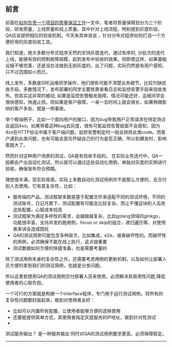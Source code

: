 
## 前言
前面在[如何负责一个项目的质量保证工作](https://www.cnblogs.com/jinsdu/p/7507887.html)一文中，笔者将质量保障划分为三个阶段，研发质量，上线质量和线上质量。其中针对上线流程，特别提到灰度阶段，QA应该提供相应的验收机制。今天来具体说说
，针对分布式程序如何打造一个方便好用的灰度验收工具。

我们知道，绝大多数分布式程序天然的支持灰度迭代，通过有序的, 分批次的迭代上线，能够有效的控制故障规模，起到发布中验收的效果。但即使这样，如果基础设施不够完善，还是没办法做到无损灰度的。出了问题，实际仍然是有用户感知，只不过范围较小而已。

线上发布，多数是SRE运维同学操作，他们很有可能不清楚业务细节，比较欠缺验收手段。多数情况下，发布部署的同学主要依靠查看日志和监控告警手段来验收发布。但其实这非常的被动, 如果是监控告警触发报障，情况可能还好，运维同学会很快感知，快速止损。但如果是客户报障，一来一去时间上就会很长，如果稍微影响的客户多些，就是一例事故。

举个极端例子，比如一个面向用户的接口，因为bug导致用户正常请求在特定场合会返回4xx。如果带着这种bug去灰度，很有可能监控告警层面不会感知，因为4xx在HTTP协议中属于客户端问题，监控告警制定时一般会排除此类code。而客户遇到此类问题，也有可能会首先怀疑自己的行为是否正确，所以到爆发时，影响面就大了。

然而针对这种用户场景的测试，QA是有验收手段的。
在实际业务迭代中，QA一般都会产出自动化测试，所以就可以通过这些自动化用例，单独对灰度的实例进行验收，确保发布符合预期。

理想很丰满，现实较骨感。实际上多数自动化测试用例并不是那么方便的，去交付别人去使用。它有其复杂性，比如：
* 服务端的产品，测试框架多数是基于配置文件来适配不同的测试环境，不同的测试账号，日记月累下，测试配置有可能会比较复杂。而让不懂这块的人去改这些配置，心智成本较高
* 测试框架为满足多样性的需求，会越做越复杂，比如golang领域的ginkgo，功能很丰富，支持并发的跑用例，focus or skip的组合，递归遍历等，对使用者来讲会造成困扰
* QA的测试用例可能包含多种层次，比如集成，e2e，或者破坏性的。而破坏性的用例，必须确保不能在线上执行，这点很重要
* 测试数据如何方便的快捷准备，也是需要考量的

除了测试用例本身的复杂性之外，还需要考虑用例的更新机制，以及如何让部署人员方便的拿到我们的测试用例，也就是分发问题。

所以这里若想用QA的测试用例交付部署人员来使用，必须解决其易用性问题,降低使用者的心智负担。

一个可行的方案就是构建一个interface程序，专门用于运行测试用例，将所有的复杂性问题都封装起来，做到对使用者友好：
* 比如可以内置所有配置，让使用者能够方便的选择使用
* 还要能提供简单方式，其使用者指定灰度服务的IP地址，做到针对性测试
* 



测试服务输出？
是一种服务输出
同时对QA的测试用例要求更高，必须保障稳定。

------